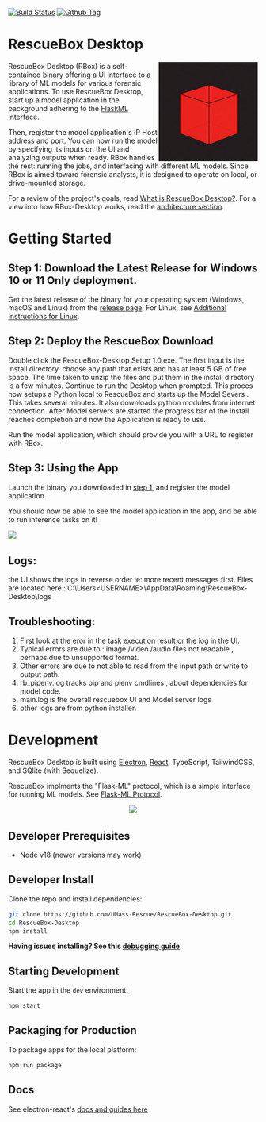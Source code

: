 [![Build Status][github-actions-status]][github-actions-url]
[![Github Tag][github-tag-image]][github-tag-url]

# RescueBox Desktop

<img align="right" width="200" src="./docs/icon.png" width="200" />

RescueBox Desktop (RBox) is a self-contained binary offering a UI interface to a library of ML models for various forensic applications. To use RescueBox Desktop, start up a model application in the background adhering to the [FlaskML](https://umass-rescue.github.io/Flask-ML/materials/guides/examples) interface. 

Then, register the model application's IP Host address and port. 
You can now run the model by specifying its inputs on the UI and analyzing outputs when ready. 
RBox handles the rest: running the jobs, and interfacing with different ML models. Since RBox is aimed toward forensic analysts, it is designed to operate on local, or drive-mounted storage.

For a review of the project's goals, read [What is RescueBox Desktop?](./docs/what-is-rescuebox-desktop.md). For a view into how RBox-Desktop works, read the [architecture section](#architecture).

# Getting Started

## Step 1: Download the Latest Release for Windows 10 or 11 Only deployment.

Get the latest release of the binary for your operating system (Windows, macOS and Linux) from the [release page](https://github.com/UMass-Rescue/RescueBox-Desktop/releases). For Linux, see [Additional Instructions for Linux](#additional-instructions-for-linux).

## Step 2: Deploy the RescueBox Download

Double click the RescueBox-Desktop Setup 1.0.exe. The first input is the install directory. choose any path that exists and has at least 5 GB of free space.
The time taken to unzip the files and put them in the install directory is a few minutes. Continue to run the Desktop when prompted.
This proces now setups a Python local to RescueBox and starts up the Model Severs . This takes several minutes. It also downloads python modules from internet connection.
After Model servers are started the progress bar of the install reaches completion and now the Application is ready to use.

Run the model application, which should provide you with a URL to register with RBox.

## Step 3: Using the App

Launch the binary you downloaded in [step 1](#step-1-download-the-latest-release), and register the model application.

You should now be able to see the model application in the app, and be able to run inference tasks on it!

![](./docs/ui-screenshot.png)

## Logs:
the UI shows the logs in reverse order ie: more recent messages first.
Files are located here : C:\Users\<USERNAME>\AppData\Roaming\RescueBox-Desktop\logs

## Troubleshooting:
1. First look at the eror in the task execution result or the log in the UI. 
2. Typical errors are due to : image /video /audio files not readable , perhaps due to unsupported format.
3. Other errors are due to not able to read from the input path or write to output path.
4. rb_pipenv.log tracks pip and pienv cmdlines , about dependencies for model code.
5. main.log is the overall rescuebox UI and Model server logs
6. other logs are from python installer.

# Development

RescueBox Desktop is built using [Electron](https://www.electronjs.org/), [React](https://reactjs.org/), TypeScript, TailwindCSS, and SQlite (with Sequelize).

RescueBox implments the "Flask-ML" protocol, which is a simple interface for running ML models. See [Flask-ML Protocol](./docs/FlaskML-Protocol-Sequence-Diagram.png).

<p align="center">
  <img src="./docs/FlaskML-Protocol-Sequence-Diagram.png" width="450" />
</p>

## Developer Prerequisites

- Node v18 (newer versions may work)

## Developer Install

Clone the repo and install dependencies:

```bash
git clone https://github.com/UMass-Rescue/RescueBox-Desktop.git
cd RescueBox-Desktop
npm install
```

**Having issues installing? See this [debugging guide](https://github.com/electron-react-boilerplate/electron-react-boilerplate/issues/400)**

## Starting Development

Start the app in the `dev` environment:

```bash
npm start
```

## Packaging for Production

To package apps for the local platform:

```bash
npm run package
```

## Docs

See electron-react's [docs and guides here](https://electron-react-boilerplate.js.org/docs/installation)

[github-actions-status]: https://github.com/UMass-Rescue/RescueBox-Desktop/actions/workflows/test.yml/badge.svg?branch=main
[github-actions-url]: https://github.com/UMass-Rescue/RescueBox-Desktop/actions/workflows/test.yml
[github-tag-image]: https://img.shields.io/github/tag/UMass-Rescue/RescueBox-Desktop.svg?label=version
[github-tag-url]: https://github.com/UMass-Rescue/RescueBox-Desktop/releases/latest
